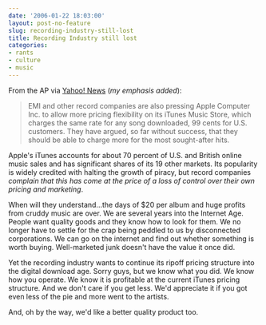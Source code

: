 ```yaml
---
date: '2006-01-22 18:03:00'
layout: post-no-feature
slug: recording-industry-still-lost
title: Recording Industry still lost
categories:
- rants
- culture
- music
---
```


From the AP via [Yahoo! News](http://news.yahoo.com/s/ap/20060122/ap_en_mu/france_music_show) (_my emphasis added_):

> EMI and other record companies are also pressing Apple Computer Inc. to allow more pricing flexibility on its iTunes Music Store, which charges the same rate for any song downloaded, 99 cents for U.S. customers. They have argued, so far without success, that they should be able to charge more for the most sought-after hits.

Apple's iTunes accounts for about 70 percent of U.S. and British online music sales and has significant shares of its 19 other markets. Its popularity is widely credited with halting the growth of piracy, but record companies _complain that this has come at the price of a loss of control over their own pricing and marketing_.

When will they understand...the days of $20 per album and huge profits from cruddy music are over. We are several years into the Internet Age. People want quality goods and they know how to look for them. We no longer have to settle for the crap being peddled to us by disconnected corporations. We can go on the internet and find out whether something is worth buying. Well-marketed junk doesn't have the value it once did.

Yet the recording industry wants to continue its ripoff pricing structure into the digital download age. Sorry guys, but we know what you did. We know how you operate. We know it is profitable at the current iTunes pricing structure. And we don't care if you get less. We'd appreciate it if you got even less of the pie and more went to the artists.

And, oh by the way, we'd like a better quality product too. 
